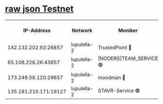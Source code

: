 [raw json Testnet](https://rpc-check.jaclalt.stavr.tech/jaclalt/rpc-jaclalt-result.json)
=

<table><tr><th>IP-Address</th><th>Network</th><th>Moniker</th><th>Latest Block Height</th><th>Earliest Block Height</th><th>Catching Up</th><th>Tx Index</th><th>Voting Power</th><th>Scan Time</th></tr><tr><td>142.132.202.92:26857</td><td>lupulella-2</td><td>TrustedPoint 🔴</td><td>7171536</td><td>6282001</td><td>False</td><td>off</td><td>400065</td><td>2024-03-19T03:06:48.982664334UTC</td></tr><tr><td>65.108.226.26:43657</td><td>lupulella-2</td><td>[NODERS]TEAM_SERVICE 🟢</td><td>7171536</td><td>6282001</td><td>False</td><td>on</td><td>0</td><td>2024-03-19T03:06:49.296090733UTC</td></tr><tr><td>173.249.56.120:29657</td><td>lupulella-2</td><td>moodman 🔴</td><td>7171536</td><td>7071536</td><td>False</td><td>off</td><td>1075134</td><td>2024-03-19T03:06:48.769072323UTC</td></tr><tr><td>135.181.210.171:19127</td><td>lupulella-2</td><td>STAVR-Service 🟢</td><td>7171534</td><td>7169001</td><td>False</td><td>on</td><td>0</td><td>2024-03-19T03:06:40.172792649UTC</td></tr></table>
